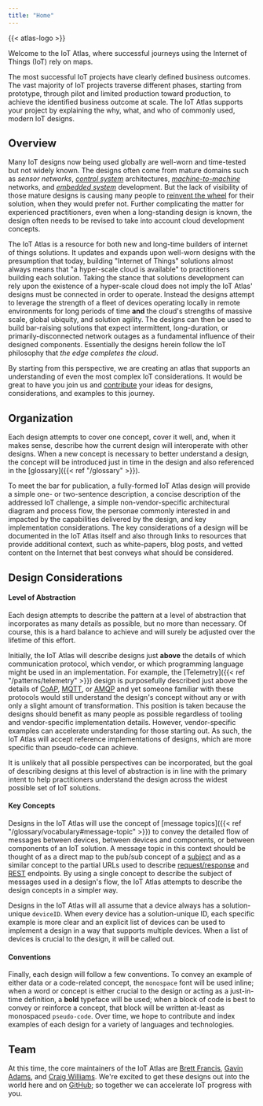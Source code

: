 ```yaml
---
title: "Home"
---
```


{{< atlas-logo >}}

Welcome to the IoT Atlas, where successful journeys using the Internet of Things (IoT) rely on maps.

The most successful IoT projects have clearly defined business outcomes. The vast majority of IoT projects traverse different phases, starting from prototype, through pilot and limited production toward production, to achieve the identified business outcome at scale. The IoT Atlas supports your project by explaining the why, what, and who of commonly used, modern IoT designs.

## Overview

Many IoT designs now being used globally are well-worn and time-tested but not widely known. The designs often come from mature domains such as _sensor networks_, _[control system](https://en.wikipedia.org/wiki/Control_system)_ architectures, _[machine-to-machine ](https://en.wikipedia.org/wiki/Machine_to_machine)_ networks, and _[embedded system](https://en.wikipedia.org/wiki/Embedded_system)_ development. But the lack of visibility of those mature designs is causing many people to [reinvent the wheel](https://en.wikipedia.org/wiki/Reinventing_the_wheel) for their solution, when they would prefer not. Further complicating the matter for experienced practitioners, even when a long-standing design is known, the design often needs to be revised to take into account cloud development concepts.

The IoT Atlas is a resource for both new and long-time builders of internet of things solutions. It updates and expands upon well-worn designs with the presumption that today, building "Internet of Things" solutions almost always means that "a hyper-scale cloud is available" to practitioners building each solution. Taking the stance that solutions development can rely upon the existence of a hyper-scale cloud does not imply the IoT Atlas' designs must be connected in order to operate. Instead the designs attempt to leverage the strength of a fleet of devices operating locally in remote environments for long periods of time **and** the cloud's strengths of massive scale, global ubiquity, and solution agility. The designs can then be used to build bar-raising solutions that expect intermittent, long-duration, or primarily-disconnected network outages as a fundamental influence of their designed components. Essentially the designs herein follow the IoT philosophy that _the edge completes the cloud_.

By starting from this perspective, we are creating an atlas that supports an understanding of even the most complex IoT considerations. It would be great to have you join us and [contribute](https://github.com/aws/iot-atlas/blob/main/CONTRIBUTING.md) your ideas for designs, considerations, and examples to this journey.

## Organization

Each design attempts to cover one concept, cover it well, and, when it makes sense, describe how the current design will interoperate with other designs. When a new concept is necessary to better understand a design, the concept will be introduced just in time in the design and also referenced in the [glossary]({{< ref "/glossary" >}}).

To meet the bar for publication, a fully-formed IoT Atlas design will provide a simple one- or two-sentence description, a concise description of the addressed IoT challenge, a simple non-vendor-specific architectural diagram and process flow, the personae commonly interested in and impacted by the capabilities delivered by the design, and key implementation considerations. The key considerations of a design will be documented in the IoT Atlas itself and also through links to resources that provide additional context, such as white-papers, blog posts, and vetted content on the Internet that best conveys what should be considered.

## Design Considerations

#### Level of Abstraction

Each design attempts to describe the pattern at a level of abstraction that incorporates as many details as possible, but no more than necessary. Of course, this is a hard balance to achieve and will surely be adjusted over the lifetime of this effort.

Initially, the IoT Atlas will describe designs just **above** the details of which communication protocol, which vendor, or which programming language might be used in an implementation. For example, the [Telemetry]({{< ref "/patterns/telemetry" >}}) design is purposefully described just above the details of [CoAP](https://datatracker.ietf.org/doc/html/rfc7252), [MQTT](https://mqtt.org/), or [AMQP](https://www.amqp.org/product/architecture) and yet someone familiar with these protocols would still understand the design's concept without any or with only a slight amount of transformation. This position is taken because the designs should benefit as many people as possible regardless of tooling and vendor-specific implementation details. However, vendor-specific examples can accelerate understanding for those starting out. As such, the IoT Atlas will accept reference implementations of designs, which are more specific than pseudo-code can achieve.

It is unlikely that all possible perspectives can be incorporated, but the goal of describing designs at this level of abstraction is in line with the primary intent to help practitioners understand the design across the widest possible set of IoT solutions.

#### Key Concepts

Designs in the IoT Atlas will use the concept of [message topics]({{< ref "/glossary/vocabulary#message-topic" >}}) to convey the detailed flow of messages between devices, between devices and components, or between components of an IoT solution. A message topic in this context should be thought of as a direct map to the pub/sub concept of a [subject](#) and as a similar concept to the partial URLs used to describe [request/response](#) and [REST](#) endpoints. By using a single concept to describe the subject of messages used in a design's flow, the IoT Atlas attempts to describe the design concepts in a simpler way.

Designs in the IoT Atlas will all assume that a device always has a solution-unique `deviceID`. When every device has a solution-unique ID, each specific example is more clear and an explicit list of devices can be used to implement a design in a way that supports multiple devices. When a list of devices is crucial to the design, it will be called out.

#### Conventions

Finally, each design will follow a few conventions. To convey an example of either data or a code-related concept, the `monospace` font will be used inline; when a word or concept is either crucial to the design or acting as a just-in-time definition, a **bold** typeface will be used; when a block of code is best to convey or reinforce a concept, that block will be written at-least as monospaced `pseudo-code`. Over time, we hope to contribute and index examples of each design for a variety of languages and technologies.

## Team

At this time, the core maintainers of the IoT Atlas are [Brett Francis](https://github.com/brettf),
[Gavin Adams](https://github.com/gadams999), and
[Craig Williams](https://github.com/typemismatch). We're excited to get these designs out into the world here and on [GitHub](https://github.com/aws/iot-atlas); so together we can accelerate IoT progress with you.
